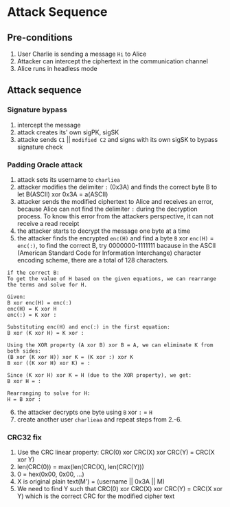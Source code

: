 # Attack Sequence

## Pre-conditions

1. User Charlie is sending a message `Hi` to Alice
2. Attacker can intercept the ciphertext in the communication channel
3. Alice runs in headless mode

## Attack sequence

### Signature bypass

1. intercept the message
2. attack creates its' own sigPK, sigSK
3. attacke sends `C1` || `modified C2` and signs with its own sigSK to bypass signature check

### Padding Oracle attack

1. attack sets its username to `charliea`
2. attacker modifies the delimiter `:` (0x3A) and finds the correct byte B to let B(ASCII) xor 0x3A = a(ASCII)
3. attacker sends the modified ciphertext to Alice and receives an error, because Alice can not find the delimiter `:` during the decryption process. To know this error from the attackers perspective, it can not receive a read receipt
4. the attacker starts to decrypt the message one byte at a time
5. the attacker finds the encrypted `enc(H)` and find a byte `B` xor `enc(H)` = `enc(:)`, to find the correct B, try 0000000-1111111 bacause in the ASCII (American Standard Code for Information Interchange) character encoding scheme, there are a total of 128 characters.

```
if the correct B:
To get the value of H based on the given equations, we can rearrange the terms and solve for H.

Given:
B xor enc(H) = enc(:)
enc(H) = K xor H
enc(:) = K xor :

Substituting enc(H) and enc(:) in the first equation:
B xor (K xor H) = K xor :

Using the XOR property (A xor B) xor B = A, we can eliminate K from both sides:
(B xor (K xor H)) xor K = (K xor :) xor K
B xor ((K xor H) xor K) = :

Since (K xor H) xor K = H (due to the XOR property), we get:
B xor H = :

Rearranging to solve for H:
H = B xor :

```

6. the attacker decrypts one byte using `B` xor `:` = `H`
7. create another user `charlieaa` and repeat steps from 2.-6.

### CRC32 fix

1. Use the CRC linear property: CRC(0) xor CRC(X) xor CRC(Y) = CRC(X xor Y)
2. len(CRC(0)) = max(len(CRC(X), len(CRC(Y)))
3. 0 = hex(0x00, 0x00, ...)
4. X is original plain text(M') = (username || 0x3A || M)
5. We need to find Y such that CRC(0) xor CRC(X) xor CRC(Y) = CRC(X xor Y) which is the correct CRC for the modified cipher text
